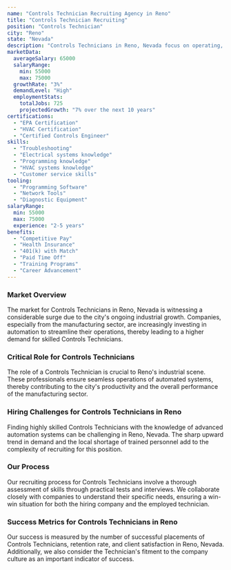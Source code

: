 ```yaml
---
name: "Controls Technician Recruiting Agency in Reno"
title: "Controls Technician Recruiting"
position: "Controls Technician"
city: "Reno"
state: "Nevada"
description: "Controls Technicians in Reno, Nevada focus on operating, maintaining, and troubleshooting building controls and automation systems."
marketData:
  averageSalary: 65000
  salaryRange:
    min: 55000
    max: 75000
  growthRate: "3%"
  demandLevel: "High"
  employmentStats:
    totalJobs: 725
    projectedGrowth: "7% over the next 10 years"
certifications:
  - "EPA Certification"
  - "HVAC Certification"
  - "Certified Controls Engineer"
skills:
  - "Troubleshooting"
  - "Electrical systems knowledge"
  - "Programming knowledge"
  - "HVAC systems knowledge"
  - "Customer service skills"
tooling:
  - "Programming Software"
  - "Network Tools"
  - "Diagnostic Equipment"
salaryRange:
  min: 55000
  max: 75000
  experience: "2-5 years"
benefits:
  - "Competitive Pay"
  - "Health Insurance"
  - "401(k) with Match"
  - "Paid Time Off"
  - "Training Programs"
  - "Career Advancement"
---
```


### Market Overview
The market for Controls Technicians in Reno, Nevada is witnessing a considerable surge due to the city's ongoing industrial growth. Companies, especially from the manufacturing sector, are increasingly investing in automation to streamline their operations, thereby leading to a higher demand for skilled Controls Technicians.

### Critical Role for Controls Technicians
The role of a Controls Technician is crucial to Reno's industrial scene. These professionals ensure seamless operations of automated systems, thereby contributing to the city's productivity and the overall performance of the manufacturing sector.

### Hiring Challenges for Controls Technicians in Reno
Finding highly skilled Controls Technicians with the knowledge of advanced automation systems can be challenging in Reno, Nevada. The sharp upward trend in demand and the local shortage of trained personnel add to the complexity of recruiting for this position.

### Our Process
Our recruiting process for Controls Technicians involve a thorough assessment of skills through practical tests and interviews. We collaborate closely with companies to understand their specific needs, ensuring a win-win situation for both the hiring company and the employed technician.

### Success Metrics for Controls Technicians in Reno
Our success is measured by the number of successful placements of Controls Technicians, retention rate, and client satisfaction in Reno, Nevada. Additionally, we also consider the Technician's fitment to the company culture as an important indicator of success.